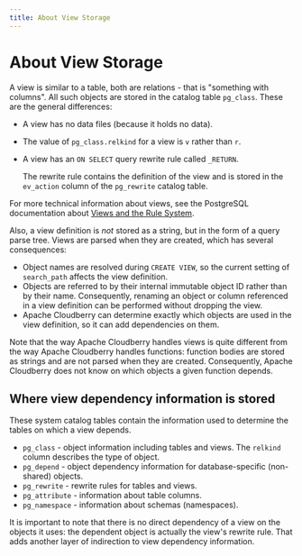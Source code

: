 ```yaml
---
title: About View Storage
---
```


# About View Storage

A view is similar to a table, both are relations - that is "something with columns". All such objects are stored in the catalog table `pg_class`. These are the general differences:

- A view has no data files (because it holds no data).
- The value of `pg_class.relkind` for a view is `v` rather than `r`.
- A view has an `ON SELECT` query rewrite rule called `_RETURN`.

    The rewrite rule contains the definition of the view and is stored in the `ev_action` column of the `pg_rewrite` catalog table.

For more technical information about views, see the PostgreSQL documentation about [Views and the Rule System](https://www.postgresql.org/docs/14/rules-views.html).

Also, a view definition is *not* stored as a string, but in the form of a query parse tree. Views are parsed when they are created, which has several consequences:

- Object names are resolved during `CREATE VIEW`, so the current setting of `search_path` affects the view definition.
- Objects are referred to by their internal immutable object ID rather than by their name. Consequently, renaming an object or column referenced in a view definition can be performed without dropping the view.
- Apache Cloudberry can determine exactly which objects are used in the view definition, so it can add dependencies on them.

Note that the way Apache Cloudberry handles views is quite different from the way Apache Cloudberry handles functions: function bodies are stored as strings and are not parsed when they are created. Consequently, Apache Cloudberry does not know on which objects a given function depends.

## Where view dependency information is stored

These system catalog tables contain the information used to determine the tables on which a view depends.

- `pg_class` - object information including tables and views. The `relkind` column describes the type of object.
- `pg_depend` - object dependency information for database-specific (non-shared) objects.
- `pg_rewrite` - rewrite rules for tables and views.
- `pg_attribute` - information about table columns.
- `pg_namespace` - information about schemas (namespaces).

It is important to note that there is no direct dependency of a view on the objects it uses: the dependent object is actually the view's rewrite rule. That adds another layer of indirection to view dependency information.
